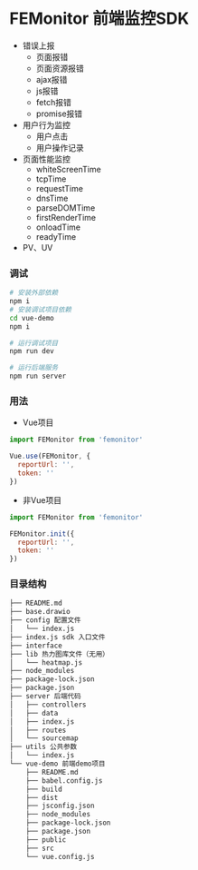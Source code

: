 # FEMonitor 前端监控SDK

- 错误上报
  - 页面报错
  - 页面资源报错
  - ajax报错
  - js报错
  - fetch报错
  - promise报错
- 用户行为监控
  - 用户点击
  - 用户操作记录
- 页面性能监控
  - whiteScreenTime
  - tcpTime
  - requestTime
  - dnsTime
  - parseDOMTime
  - firstRenderTime
  - onloadTime
  - readyTime
- PV、UV

### 调试
```bash
# 安装外部依赖
npm i
# 安装调试项目依赖
cd vue-demo
npm i

# 运行调试项目
npm run dev

# 运行后端服务
npm run server

```


### 用法
- Vue项目

```js
import FEMonitor from 'femonitor'

Vue.use(FEMonitor, {
  reportUrl: '',
  token: ''
})
```

- 非Vue项目

```js
import FEMonitor from 'femonitor'

FEMonitor.init({
  reportUrl: '',
  token: ''
})

```

### 目录结构
```bash
├── README.md
├── base.drawio
├── config 配置文件
│   └── index.js
├── index.js sdk 入口文件
├── interface
├── lib 热力图库文件（无用）
│   └── heatmap.js
├── node_modules
├── package-lock.json
├── package.json
├── server 后端代码
│   ├── controllers
│   ├── data
│   ├── index.js
│   ├── routes
│   └── sourcemap
├── utils 公共参数
│   └── index.js
└── vue-demo 前端demo项目
    ├── README.md
    ├── babel.config.js
    ├── build
    ├── dist
    ├── jsconfig.json
    ├── node_modules
    ├── package-lock.json
    ├── package.json
    ├── public
    ├── src
    └── vue.config.js
```